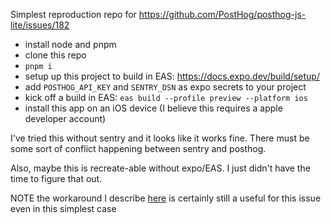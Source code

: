 Simplest reproduction repo for https://github.com/PostHog/posthog-js-lite/issues/182

- install node and pnpm
- clone this repo
- `pnpm i`
- setup up this project to build in EAS: https://docs.expo.dev/build/setup/
- add `POSTHOG_API_KEY` and `SENTRY_DSN` as expo secrets to your project
- kick off a build in EAS: `eas build --profile preview --platform ios`
- install this app on an iOS device (I believe this requires a apple developer account)

I've tried this without sentry and it looks like it works fine. There must
be some sort of conflict happening between sentry and posthog.

Also, maybe this is recreate-able without expo/EAS. I just didn't have the time
to figure that out.

NOTE the workaround I describe [here](https://github.com/PostHog/posthog-js-lite/issues/182#issuecomment-1948797068)
is certainly still a useful for this issue even in this simplest case

